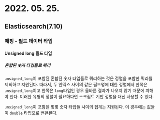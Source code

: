 # 2022. 05. 25.

## Elasticsearch(7.10)

### 매핑 - 필드 데이터 타입

#### Unsigned long 필드 타입

##### 혼합된 숫자 타입들로 쿼리

`unsigned_long`이 포함된 혼합된 숫자 타입들로 쿼리하는 것은 정렬을 포함한 쿼리를 제외하고 지원된다. 따라서, 두 인덱스 사이의 같은 필드명에 대한 정렬에서 한쪽은 `unsigned_long`이고 한쪽은 `long`타입인 경우 올바른 결과가 나오지 않기 때문에 피해야 한다. 이러한 유형의 정렬이 필요하다면 스크립트 기반 정렬을 대신 사용할 수 있다.

`unsigned_long`이 포함된 몇몇 숫자 타입들 사이의 집계는 지원된다. 이 경우에는 값들이 `double` 타입으로 변환된다.